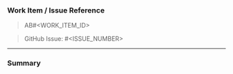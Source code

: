 ### Work Item / Issue Reference  
<!-- 
IMPORTANT: Please follow the PR template guidelines below.
For mssql-python maintainers: Insert your ADO Work Item ID below (e.g. AB#37452)
For external contributors: Insert Github Issue number below (e.g. #149)
Only one reference is required - either GitHub issue OR ADO Work Item.
-->

<!-- mssql-python maintainers: ADO Work Item -->
> AB#<WORK_ITEM_ID>

<!-- External contributors: GitHub Issue -->
> GitHub Issue: #<ISSUE_NUMBER>

-------------------------------------------------------------------
### Summary   
<!-- Insert your summary of changes below. Minimum 10 characters required. -->  


<!-- 
### PR Title Guide

> For feature requests
FEAT: (short-description)

> For non-feature requests like test case updates, config updates , dependency updates etc
CHORE: (short-description) 

> For Fix requests
FIX: (short-description)

> For doc update requests 
DOC: (short-description)

> For Formatting, indentation, or styling update
STYLE: (short-description)

> For Refactor, without any feature changes
REFACTOR: (short-description)

> For release related changes, without any feature changes
RELEASE: #<RELEASE_VERSION> (short-description) 

### Contribution Guidelines

External contributors:
- Create a GitHub issue first: https://github.com/microsoft/mssql-python/issues/new
- Link the GitHub issue in the "GitHub Issue" section above
- Follow the PR title format and provide a meaningful summary

mssql-python maintainers:
- Create an ADO Work Item following internal processes
- Link the ADO Work Item in the "ADO Work Item" section above  
- Follow the PR title format and provide a meaningful summary
-->